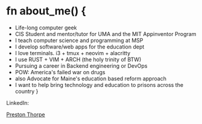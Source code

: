 # fn about_me() {
- Life-long computer geek
- CIS Student and mentor/tutor for UMA and the MIT Appinventor Program
- I teach computer science and programming at MSP
- I develop software/web apps for the education dept
- I love terminals. i3 + tmux + neovim + alacritty
- I use RUST + VIM + ARCH (the holy trinity of BTW)
- Pursuing a career in Backend engineering or DevOps
- POW: America's failed war on drugs
- also Advocate for Maine's education based reform approach
- I want to help bring technology and education to prisons across the country
}

LinkedIn:
<div class="badge-base LI-profile-badge" data-locale="en_US" data-size="large" data-theme="dark" data-type="VERTICAL" data-vanity="preston-thorpe-76852127a" data-version="v1"><a class="badge-base__link LI-simple-link" href="https://www.linkedin.com/in/preston-thorpe-76852127a?trk=profile-badge">Preston Thorpe</a></div>
